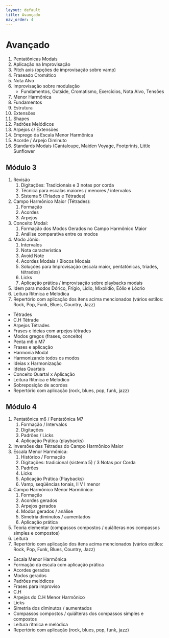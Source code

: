 ```yaml
---
layout: default
title: Avançado
nav_order: 4
---
```


# Avançado

1. Pentatônicas Modais
1. Aplicação na Improvisação
1. Pitch axis (opções de improvisação sobre vamp)
1. Fraseado Cromático
1. Nota Alvo
1. Improvisação sobre modulação
    - Fundamentos, Outside, Cromatismo, Exercícios, Nota Alvo, Tensões
1. Menor Harmônica
1. Fundamentos
1. Estrutura
1. Extensões
1. Shapes
1. Padrões Melódicos
1. Arpejos c/ Extensões
1. Emprego da Escala Menor Harmônica
1. Acorde / Arpejo Diminuto
1. Standards Modais (Cantaloupe, Maiden Voyage, Footprints, Little Sunflower

## Módulo 3

1. Revisão
   1. Digitações: Tradicionais e 3 notas por corda
   2. Técnica para escalas maiores / menores / intervalos
   3. Sistema 5 (Tríades e Tétrades)
2. Campo Harmônico Maior (Tétrades):
   1. Formação
   2. Acordes
   3. Arpejos
3. Conceito Modal:
   1. Formação dos Modos Gerados no Campo Harmônico Maior
   2. Análise comparativa entre os modos
4. Modo Jônio:
   1. Intervalos
   2. Nota característica
   3. Avoid Note
   4. Acordes Modais / Blocos Modais
   5. Soluções para Improvisação (escala maior, pentatônicas, tríades, tétrades)
   6. Licks
   7. Aplicação prática / improvisação sobre playbacks modais
5. Idem para modos Dórico, Frígio, Lídio, Mixolídio, Eólio e Lócrio
6. Leitura Rítmica e Melódica
7. Repertório com aplicação dos itens acima mencionados (vários estilos: Rock, Pop, Funk, Blues, Country, Jazz)

- Tétrades
- C.H Tétrade
- Arpejos Tétrades
- Frases e ideias com arpejos tétrades
- Modos gregos (frases, conceito)
- Penta m6 x M7
- Frases e aplicação
- Harmonia Modal
- Harmonizando todos os modos
- Ideias x Harmonização
- Ideias Quartais
- Conceito Quartal x Aplicação
- Leitura Rítmica e Melódico
- Sobreposição de acordes
- Repertório com aplicação (rock, blues, pop, funk, jazz)

## Módulo 4

1. Pentatônica m6 / Pentatônica M7
   1. Formação / Intervalos
   2. Digitações
   3. Padrões / Licks
   4. Aplicação Prática (playbacks)
2. Inversões das Tétrades do Campo Harmônico Maior
3. Escala Menor Harmônica:
   1. Histórico / Formação
   2. Digitações: tradicional (sistema 5) / 3 Notas por Corda
   3. Padrões
   4. Licks
   5. Aplicação Prática (Playbacks)
   6. Vamp, seqüências tonais, II V I menor
4. Campo Harmônico Menor Harmônico:
   1. Formação
   2. Acordes gerados
   3. Arpejos gerados
   4. Modos gerados / análise
   5. Simetria diminutos / aumentados
   6. Aplicação prática
5. Teoria elementar (compassos compostos / quiálteras nos compassos simples e compostos)
6. Leitura
7. Repertório com aplicação dos itens acima mencionados (vários estilos: Rock, Pop, Funk, Blues, Country, Jazz)

- Escala Menor Harmônica
- Formação da escala com aplicação prática
- Acordes gerados
- Modos gerados
- Padrões melódicos
- Frases para improviso
- C.H
- Arpejos do C.H Menor Harmônico
- Licks
- Simetria dos diminutos / aumentados
- Compassos compostos / quiálteras dos compassos simples e compostos
- Leitura rítmica e melódica
- Repertório com aplicação (rock, blues, pop, funk, jazz)
